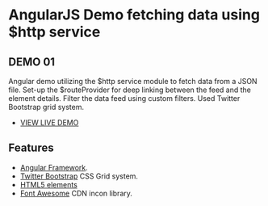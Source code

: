 # AngularJS Demo fetching data using $http service

## DEMO 01
Angular demo utilizing the $http service module to fetch data from a JSON file. Set-up the $routeProvider for deep linking between the feed and the element details. Filter the data feed using custom filters. Used Twitter Bootstrap grid system.

* [VIEW LIVE DEMO](http://www.demo.ivstudio.com/angular-travel-agency/app/index.html)

## Features

* [Angular Framework](https://angularjs.org/).
* [Twitter Bootstrap](http://getbootstrap.com/css/) CSS Grid system.
* [HTML5 elements](https://developer.mozilla.org/en-US/docs/Web/Guide/HTML/HTML5/HTML5_element_list)
* [Font Awesome](http://fortawesome.github.io/Font-Awesome/) CDN incon library.
